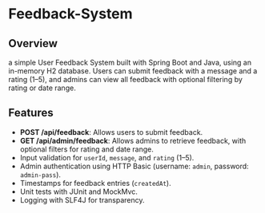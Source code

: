 # Feedback-System

## Overview
a simple User Feedback System built with Spring Boot and Java, using an in-memory H2 database. Users can submit feedback with a message and a rating (1–5), and admins can view all feedback with optional filtering by rating or date range.

## Features
- **POST /api/feedback**: Allows users to submit feedback.
- **GET /api/admin/feedback**: Allows admins to retrieve feedback, with optional filters for rating and date range.
- Input validation for `userId`, `message`, and `rating` (1–5).
- Admin authentication using HTTP Basic (username: `admin`, password: `admin-pass`).
- Timestamps for feedback entries (`createdAt`).
- Unit tests with JUnit and MockMvc.
- Logging with SLF4J for transparency.
